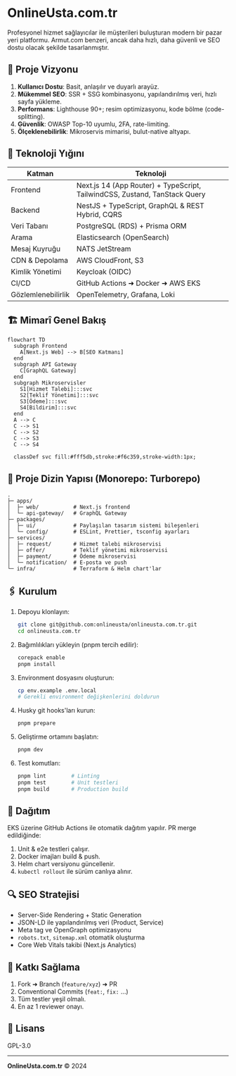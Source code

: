 # OnlineUsta.com.tr

Profesyonel hizmet sağlayıcılar ile müşterileri buluşturan modern bir pazar yeri platformu. Armut.com benzeri, ancak daha hızlı, daha güvenli ve SEO dostu olacak şekilde tasarlanmıştır.

## 🚀 Proje Vizyonu

1. **Kullanıcı Dostu**: Basit, anlaşılır ve duyarlı arayüz.
2. **Mükemmel SEO**: SSR + SSG kombinasyonu, yapılandırılmış veri, hızlı sayfa yükleme.
3. **Performans**: Lighthouse 90+; resim optimizasyonu, kode bölme (code-splitting).
4. **Güvenlik**: OWASP Top-10 uyumlu, 2FA, rate-limiting.
5. **Ölçeklenebilirlik**: Mikroservis mimarisi, bulut-native altyapı.

## 🔧 Teknoloji Yığını

| Katman | Teknoloji |
| ------ | --------- |
| Frontend | Next.js 14 (App Router) + TypeScript, TailwindCSS, Zustand, TanStack Query |
| Backend | NestJS + TypeScript, GraphQL & REST Hybrid, CQRS |
| Veri Tabanı | PostgreSQL (RDS) + Prisma ORM |
| Arama | Elasticsearch (OpenSearch) |
| Mesaj Kuyruğu | NATS JetStream |
| CDN  & Depolama | AWS CloudFront, S3 |
| Kimlik Yönetimi | Keycloak (OIDC) |
| CI/CD | GitHub Actions ➜ Docker ➜ AWS EKS |
| Gözlemlenebilirlik | OpenTelemetry, Grafana, Loki |

## 🏗️ Mimarî Genel Bakış

```mermaid
flowchart TD
  subgraph Frontend
    A[Next.js Web] --> B[SEO Katmanı]
  end
  subgraph API Gateway
    C[GraphQL Gateway]
  end
  subgraph Mikroservisler
    S1[Hizmet Talebi]:::svc
    S2[Teklif Yönetimi]:::svc
    S3[Ödeme]:::svc
    S4[Bildirim]:::svc
  end
  A --> C
  C --> S1
  C --> S2
  C --> S3
  C --> S4

  classDef svc fill:#fff5db,stroke:#f6c359,stroke-width:1px;
```

## 📂 Proje Dizin Yapısı (Monorepo: Turborepo)

```
.
├─ apps/
│  ├─ web/           # Next.js frontend
│  └─ api-gateway/   # GraphQL Gateway
├─ packages/
│  ├─ ui/            # Paylaşılan tasarım sistemi bileşenleri
│  └─ config/        # ESLint, Prettier, tsconfig ayarları
├─ services/
│  ├─ request/       # Hizmet talebi mikroservisi
│  ├─ offer/         # Teklif yönetimi mikroservisi
│  ├─ payment/       # Ödeme mikroservisi
│  └─ notification/  # E-posta ve push
└─ infra/            # Terraform & Helm chart'lar
```

## 🖇️ Kurulum

1. Depoyu klonlayın:
   ```bash
   git clone git@github.com:onlineusta/onlineusta.com.tr.git
   cd onlineusta.com.tr
   ```
2. Bağımlılıkları yükleyin (pnpm tercih edilir):
   ```bash
   corepack enable
   pnpm install
   ```
3. Environment dosyasını oluşturun:
   ```bash
   cp env.example .env.local
   # Gerekli environment değişkenlerini doldurun
   ```
4. Husky git hooks'ları kurun:
   ```bash
   pnpm prepare
   ```
5. Geliştirme ortamını başlatın:
   ```bash
   pnpm dev
   ```
6. Test komutları:
   ```bash
   pnpm lint        # Linting
   pnpm test        # Unit testleri
   pnpm build       # Production build
   ```

## 🚢 Dağıtım

EKS üzerine GitHub Actions ile otomatik dağıtım yapılır. PR merge edildiğinde:
1. Unit & e2e testleri çalışır.
2. Docker imajları build & push.
3. Helm chart versiyonu güncellenir.
4. `kubectl rollout` ile sürüm canlıya alınır.

## 🔍 SEO Stratejisi

- Server-Side Rendering + Static Generation
- JSON-LD ile yapılandırılmış veri (Product, Service)
- Meta tag ve OpenGraph optimizasyonu
- `robots.txt`, `sitemap.xml` otomatik oluşturma
- Core Web Vitals takibi (Next.js Analytics)

## 🤝 Katkı Sağlama

1. Fork ➜ Branch (`feature/xyz`) ➜ PR
2. Conventional Commits (`feat:`, `fix:` ...)
3. Tüm testler yeşil olmalı.
4. En az 1 reviewer onayı.

## 📝 Lisans

GPL-3.0

---
**OnlineUsta.com.tr** © 2024 